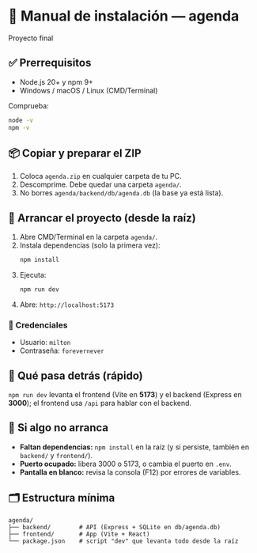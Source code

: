 # 📒 Manual de instalación — **agenda**
Proyecto final

## ✅ Prerrequisitos
- Node.js 20+ y npm 9+
- Windows / macOS / Linux (CMD/Terminal)

Comprueba:
```bash
node -v
npm -v
```

## 📦 Copiar y preparar el ZIP
1. Coloca `agenda.zip` en cualquier carpeta de tu PC.
2. Descomprime. Debe quedar una carpeta `agenda/`.
3. No borres `agenda/backend/db/agenda.db` (la base ya está lista).

## 🚀 Arrancar el proyecto (desde la **raíz**)
1. Abre CMD/Terminal en la carpeta `agenda/`.
2. Instala dependencias (solo la primera vez):
   ```bash
   npm install
   ```
3. Ejecuta:
   ```bash
   npm run dev
   ```
4. Abre: `http://localhost:5173`

### 🔐 Credenciales
- Usuario: `milton`
- Contraseña: `forevernever`

## 🧠 Qué pasa detrás (rápido)
`npm run dev` levanta el frontend (Vite en **5173**) y el backend (Express en **3000**); el frontend usa `/api` para hablar con el backend.

## 🧰 Si algo no arranca
- **Faltan dependencias:** `npm install` en la raíz (y si persiste, también en `backend/` y `frontend/`).
- **Puerto ocupado:** libera 3000 o 5173, o cambia el puerto en `.env`.
- **Pantalla en blanco:** revisa la consola (F12) por errores de variables.

## 🗂️ Estructura mínima
```
agenda/
├── backend/        # API (Express + SQLite en db/agenda.db)
├── frontend/       # App (Vite + React)
└── package.json    # script "dev" que levanta todo desde la raíz
```

